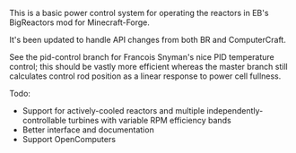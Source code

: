This is a basic power control system for operating the reactors in
EB's BigReactors mod for Minecraft-Forge.

It's been updated to handle API changes from both BR and
ComputerCraft.

See the pid-control branch for Francois Snyman's nice PID temperature
control; this should be vastly more efficient whereas the master
branch still calculates control rod position as a linear response to
power cell fullness.

Todo:
* Support for actively-cooled reactors and multiple
  independently-controllable turbines with variable RPM efficiency
  bands
* Better interface and documentation
* Support OpenComputers
